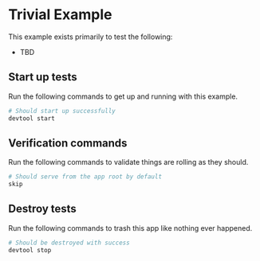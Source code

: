 # Trivial Example

This example exists primarily to test the following:

- TBD

## Start up tests

Run the following commands to get up and running with this example.

```bash
# Should start up successfully
devtool start
```

## Verification commands

Run the following commands to validate things are rolling as they should.

```bash
# Should serve from the app root by default
skip
```

## Destroy tests

Run the following commands to trash this app like nothing ever happened.

```bash
# Should be destroyed with success
devtool stop
```
